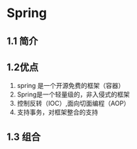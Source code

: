 # Spring 

## 1.1 简介

## 1.2优点

1. spring 是一个开源免费的框架（容器）
2. Spring是一个轻量级的，非入侵式的框架
3. 控制反转（IOC）,面向切面编程（AOP）
4. 支持事务，对框架整合的支持

## 1.3 组合



